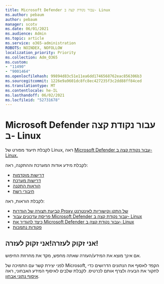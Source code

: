 ```yaml
---
title: Microsoft Defender עבור נקודת קצה ב- Linux
ms.author: pebaum
author: pebaum
manager: scotv
ms.date: 06/01/2021
ms.audience: Admin
ms.topic: article
ms.service: o365-administration
ROBOTS: NOINDEX, NOFOLLOW
localization_priority: Priority
ms.collection: Adm_O365
ms.custom:
- "11490"
- "9001464"
ms.openlocfilehash: 99894d83c51e11ea6dd1746568762eac856306b3
ms.sourcegitcommit: 1226e9a9601dc8fc8ec427235f3c2dd88ff84ced
ms.translationtype: MT
ms.contentlocale: he-IL
ms.lasthandoff: 06/02/2021
ms.locfileid: "52731678"
---
```

# <a name="microsoft-defender-for-endpoint-on-linux"></a>Microsoft Defender עבור נקודת קצה ב- Linux

לקבלת תיעוד מפורט של Linux, ראה [Microsoft Defender עבור נקודת קצה ב- Linux.](/microsoft-365/security/defender-endpoint/microsoft-defender-endpoint-linux)

לקבלת מידע אודות המערכת וההתקנה, ראה:

- [דרישות מוקדמות](/microsoft-365/security/defender-endpoint/microsoft-defender-endpoint-linux#prerequisites)
- [דרישות מערכת](/microsoft-365/security/defender-endpoint/microsoft-defender-endpoint-linux#system-requirements)
- [הוראות התקנה](/microsoft-365/security/defender-endpoint/microsoft-defender-endpoint-linux#installation-instructions)
- [חיבורי רשת](/microsoft-365/security/defender-endpoint/microsoft-defender-endpoint-linux#network-connections)

לקבלת הוראות, ראה:

- [קביעת תצורה של הגדרות Proxy של התקן וקישוריות לאינטרנט](/microsoft-365/security/defender-endpoint/configure-proxy-internet#enable-access-to-microsoft-defender-atp-service-urls-in-the-proxy-server)
- [פריסת עדכונים עבור Microsoft Defender עבור נקודת קצה ב- Linux](/microsoft-365/security/defender-endpoint/linux-updates)
- [כיצד להגדיר את Microsoft Defender עבור נקודת קצה ב- Linux](/microsoft-365/security/defender-endpoint/microsoft-defender-endpoint-linux#how-to-configure-microsoft-defender-for-endpoint-on-linux)
- [פקודות נתמכות](/microsoft-365/security/defender-endpoint/linux-resources#supported-commands)

## <a name="i-need-help"></a>אני זקוק לעזרה!אני זקוק לעזרה!

אם אינך מוצא את המידע/העזרה שאתה מחפש, מקד את מחרוזת החיפוש.

לפני יצירת קשר עם התמיכה של Microsoft, הקפד לאסוף את הנתונים הדרושים כדי לחקור את הבעיה ולצרף אותם לכרטיס. לקבלת שלבים לאיסוף המידע האבחוני, ראה [איסוף נתוני אבחון](/microsoft-365/security/defender-endpoint/linux-resources#collect-diagnostic-information).